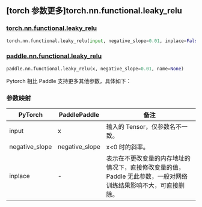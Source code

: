 ## [torch 参数更多]torch.nn.functional.leaky_relu

### [torch.nn.functional.leaky_relu](https://pytorch.org/docs/stable/generated/torch.nn.functional.leaky_relu.html#torch.nn.functional.leaky_relu)

```python
torch.nn.functional.leaky_relu(input, negative_slope=0.01, inplace=False)
```

### [paddle.nn.functional.leaky_relu](https://www.paddlepaddle.org.cn/documentation/docs/zh/develop/api/paddle/nn/functional/leaky_relu_cn.html)

```python
paddle.nn.functional.leaky_relu(x, negative_slope=0.01, name=None)
```

Pytorch 相比 Paddle 支持更多其他参数，具体如下：

### 参数映射

| PyTorch        | PaddlePaddle   | 备注                                                                                                            |
| -------------- | -------------- | --------------------------------------------------------------------------------------------------------------- |
| input          | x              | 输入的 Tensor，仅参数名不一致。                                                                                 |
| negative_slope | negative_slope | x<0 时的斜率。                                                                                                  |
| inplace        | -              | 表示在不更改变量的内存地址的情况下，直接修改变量的值，Paddle 无此参数，一般对网络训练结果影响不大，可直接删除。 |
